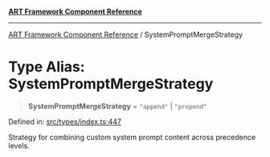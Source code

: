 [**ART Framework Component Reference**](../README.md)

***

[ART Framework Component Reference](../README.md) / SystemPromptMergeStrategy

# Type Alias: SystemPromptMergeStrategy

> **SystemPromptMergeStrategy** = `"append"` \| `"prepend"`

Defined in: [src/types/index.ts:447](https://github.com/hashangit/ART/blob/1e49ae91e230443ba790ac800658233963b3d60c/src/types/index.ts#L447)

Strategy for combining custom system prompt content across precedence levels.
